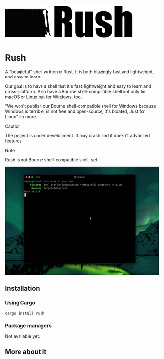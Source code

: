 ![Rush poster](assets/Rush_poster.png)

# Rush

A "beagleful" shell written in Rust. It is both blazingly fast and lightweight, and easy to learn.

Our goal is to have a shell that it's fast, lightweight and easy to learn and cross-platform. Also have a Bourne shell-compatible shell not only for macOS or Linux but for Windows, too.

"We won't publish our Bourne shell-compatible shell for Windows because Windows is terrible, is not free and open-source, it's bloated, Just for Linux" no more.

> [!CAUTION]
>
> The project is under development. It may crash and it doesn't advanced features

> [!NOTE]
>
> Rush is not Bourne shell-compatible shell, yet.

![A preview for Rush](assets/Rush_preview.gif)

## Installation

### Using Cargo

```shell
cargo install rush
```

### Package managers

Not avaliable yet.

## More about it

